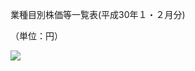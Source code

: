 業種目別株価等一覧表(平成30年１・２月分)

（単位：円）

![](https://www.nta.go.jp/tmp/01787484-5c9b-45e5-815a-d2863103cfc3/images/4a8c49bd0f12ff610ef7c57de9fc95a1af19a3354d7975e666679bb1798da448.jpg)